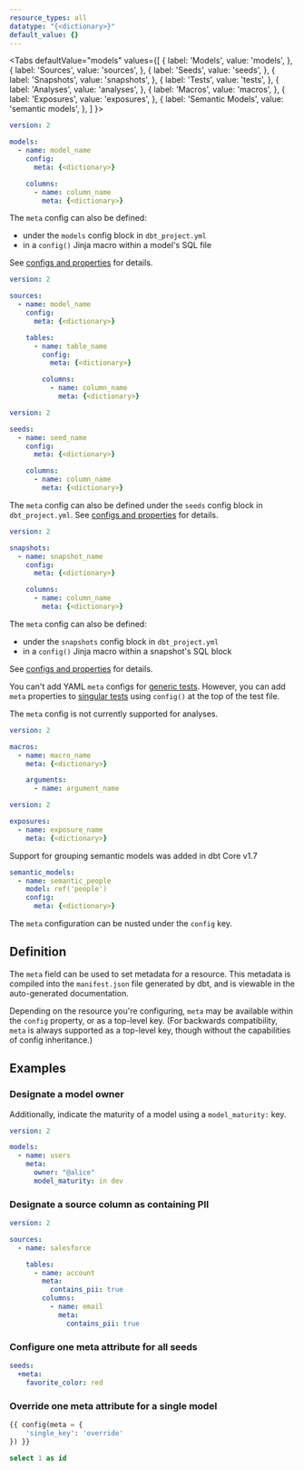 ```yaml
---
resource_types: all
datatype: "{<dictionary>}"
default_value: {}
---
```


<Tabs
  defaultValue="models"
  values={[
    { label: 'Models', value: 'models', },
    { label: 'Sources', value: 'sources', },
    { label: 'Seeds', value: 'seeds', },
    { label: 'Snapshots', value: 'snapshots', },
    { label: 'Tests', value: 'tests', },
    { label: 'Analyses', value: 'analyses', },
    { label: 'Macros', value: 'macros', },
    { label: 'Exposures', value: 'exposures', },
    { label: 'Semantic Models', value: 'semantic models', },
  ]
}>
<TabItem value="models">

<File name='models/schema.yml'>

```yml
version: 2

models:
  - name: model_name
    config:
      meta: {<dictionary>}

    columns:
      - name: column_name
        meta: {<dictionary>}

```

</File>

The `meta` config can also be defined:
- under the `models` config block in `dbt_project.yml`
- in a `config()` Jinja macro within a model's SQL file

See [configs and properties](/reference/configs-and-properties) for details.

</TabItem>

<TabItem value="sources">

<File name='models/schema.yml'>

```yml
version: 2

sources:
  - name: model_name
    config:
      meta: {<dictionary>}

    tables:
      - name: table_name
        config:
          meta: {<dictionary>}

        columns:
          - name: column_name
            meta: {<dictionary>}

```

</File>

</TabItem>

<TabItem value="seeds">

<File name='seeds/schema.yml'>

```yml
version: 2

seeds:
  - name: seed_name
    config:
      meta: {<dictionary>}

    columns:
      - name: column_name
        meta: {<dictionary>}

```

</File>

The `meta` config can also be defined under the `seeds` config block in `dbt_project.yml`. See [configs and properties](/reference/configs-and-properties) for details.

</TabItem>

<TabItem value="snapshots">

<File name='snapshots/schema.yml'>

```yml
version: 2

snapshots:
  - name: snapshot_name
    config:
      meta: {<dictionary>}

    columns:
      - name: column_name
        meta: {<dictionary>}

```

</File>

The `meta` config can also be defined:
- under the `snapshots` config block in `dbt_project.yml`
- in a `config()` Jinja macro within a snapshot's SQL block

See [configs and properties](/reference/configs-and-properties) for details.

</TabItem>

<TabItem value="tests">

You can't add YAML `meta` configs for [generic tests](/docs/build/tests#generic-tests). However, you can add `meta` properties to [singular tests](/docs/build/tests#singular-tests) using `config()` at the top of the test file. 

</TabItem>

<TabItem value="analyses">

The `meta` config is not currently supported for analyses.

</TabItem>

<TabItem value="macros">

<File name='macros/schema.yml'>

```yml
version: 2

macros:
  - name: macro_name
    meta: {<dictionary>}

    arguments:
      - name: argument_name

```

</File>

</TabItem>

<TabItem value="exposures">

<File name='models/exposures.yml'>

```yml
version: 2

exposures:
  - name: exposure_name
    meta: {<dictionary>}

```

</File>

</TabItem>

<TabItem value="semantic models">

<VersionBlock lastVersion="1.6">

Support for grouping semantic models was added in dbt Core v1.7

</VersionBlock>

<VersionBlock firstVersion="1.7"> 

<File name='semantic_models.yml'>

```yml
semantic_models:
  - name: semantic_people
    model: ref('people')
    config:
      meta: {<dictionary>}

```
The `meta` configuration can be nusted under the `config` key. 

</File>

</VersionBlock>

</TabItem>

</Tabs>

## Definition
The `meta` field can be used to set metadata for a resource. This metadata is compiled into the `manifest.json` file generated by dbt, and is viewable in the auto-generated documentation.

Depending on the resource you're configuring, `meta` may be available within the `config` property, or as a top-level key. (For backwards compatibility, `meta` is always supported as a top-level key, though without the capabilities of config inheritance.)


## Examples
### Designate a model owner
Additionally, indicate the maturity of a model using a `model_maturity:` key.

<File name='models/schema.yml'>

```yml
version: 2

models:
  - name: users
    meta:
      owner: "@alice"
      model_maturity: in dev

```

</File>


### Designate a source column as containing PII

<File name='models/schema.yml'>

```yml
version: 2

sources:
  - name: salesforce

    tables:
      - name: account
        meta:
          contains_pii: true
        columns:
          - name: email
            meta:
              contains_pii: true

```

</File>

### Configure one meta attribute for all seeds

<File name='dbt_project.yml'>

```yml
seeds:
  +meta:
    favorite_color: red
```

</File>

### Override one meta attribute for a single model

<File name='models/my_model.sql'>

```sql
{{ config(meta = {
    'single_key': 'override'
}) }}

select 1 as id
```

</File>


